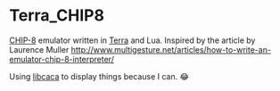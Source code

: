 Terra\_CHIP8
============

[CHIP-8](https://en.wikipedia.org/wiki/CHIP-8) emulator written in [Terra](http://terralang.org/index.html) and Lua. Inspired by the article by Laurence Muller http://www.multigesture.net/articles/how-to-write-an-emulator-chip-8-interpreter/

Using [libcaca](http://caca.zoy.org/wiki/libcaca) to display things because I can. :joy:
